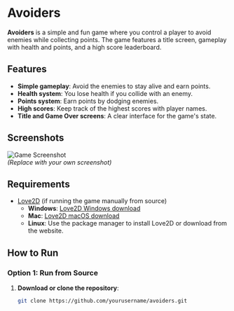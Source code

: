 # Avoiders

**Avoiders** is a simple and fun game where you control a player to avoid enemies while collecting points. The game features a title screen, gameplay with health and points, and a high score leaderboard.

## Features

- **Simple gameplay**: Avoid the enemies to stay alive and earn points.
- **Health system**: You lose health if you collide with an enemy.
- **Points system**: Earn points by dodging enemies.
- **High scores**: Keep track of the highest scores with player names.
- **Title and Game Over screens**: A clear interface for the game's state.

## Screenshots

![Game Screenshot](assets/screenshots/gameplay.png)  
*(Replace with your own screenshot)*

## Requirements

- [Love2D](https://love2d.org/) (if running the game manually from source)
  - **Windows**: [Love2D Windows download](https://love2d.org/download)
  - **Mac**: [Love2D macOS download](https://love2d.org/download)
  - **Linux**: Use the package manager to install Love2D or download from the website.

## How to Run

### Option 1: Run from Source

1. **Download or clone the repository**:
   ```bash
   git clone https://github.com/yourusername/avoiders.git
